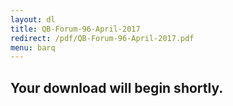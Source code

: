 ```yaml
---
layout: dl
title: QB-Forum-96-April-2017
redirect: /pdf/QB-Forum-96-April-2017.pdf
menu: barq
---
```

## Your download will begin shortly.
